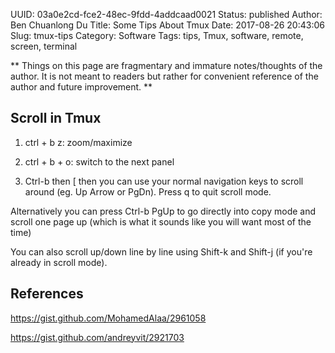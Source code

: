 UUID: 03a0e2cd-fce2-48ec-9fdd-4addcaad0021
Status: published
Author: Ben Chuanlong Du
Title: Some Tips About Tmux
Date: 2017-08-26 20:43:06
Slug: tmux-tips
Category: Software
Tags: tips, Tmux, software, remote, screen, terminal

**
Things on this page are fragmentary and immature notes/thoughts of the author. 
It is not meant to readers but rather for convenient reference of the author and future improvement.
**
 
## Scroll in Tmux

1. ctrl + b z: zoom/maximize

2. ctrl + b + o: switch to the next panel

3. Ctrl-b then [ then you can use your normal navigation keys to scroll around (eg. Up Arrow or PgDn). 
Press q to quit scroll mode.

Alternatively you can press Ctrl-b PgUp to go directly into copy mode 
and scroll one page up (which is what it sounds like you will want most of the time)

You can also scroll up/down line by line using Shift-k 
and Shift-j (if you're already in scroll mode).

## References

https://gist.github.com/MohamedAlaa/2961058

https://gist.github.com/andreyvit/2921703

